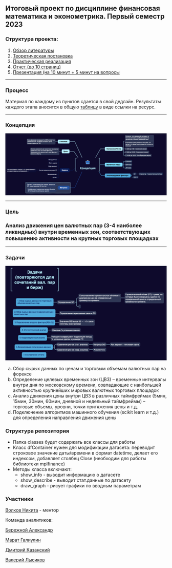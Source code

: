 ## Итоговый проект по дисциплине финансовая математика и эконометрика. Первый семестр 2023

### Структура проекта: 

1. [Обзор литературы](articles_review/README.md)
2. [Теоретическая постановка](theoretical_statement/README.md)
3. [Практическая реализация](practical_implementation/README.md)
4. [Отчет (до 10 страниц)](report/README.md)
5. [Презентация (на 10 минут + 5 минут на вопросы](presentation/README.pptx)
<hr>

### Процесс

Материал по каждому из пунктов сдается в свой дедлайн. Результаты каждого этапа вносится в общую <a href='https://docs.google.com/spreadsheets/d/1KS2T6YaCP3QGZjX_VuA5Hfac5_lqEhzLsBHwb-sendw/edit#gid=0'>таблицу</a> в виде ссылки на ресурс.
<hr>

### Концепция

![concept](arts/concept.png "concept")

<hr>

### Цель
### Анализ движения цен валютных пар (3-4 наиболее ликвидных) внутри временных зон, соответствующих повышению активности на крупных торговых площадках
<hr>

### Задачи

![concept](arts/tasks.png "concept")

<ol type="a">
  <li>Сбор сырых данных по ценам и торговым объемам валютных пар на форексе</li>
  <li>Определение целевых временных зон (ЦВЗ) – временные интервалы внутри дня по московскому времени, совпадающие с наибольшей активностью крупнейших мировых валютных торговых площадок</li>
  <li>Анализ движения цены внутри ЦВЗ в различных таймфреймах (5мин, 15мин, 30мин, 60мин, дневной и недельный таймфреймы) – торговые объемы, уровни, точки притяжения цены и т.д.</li>
  <li>Подключение алгоритмов машинного обучения (scikit learn и т.д.) для определения направления движения цены</li>
</ol>

### Структура репозитория

* Папка classes будет содержать все классы для работы
* Класс dfContainer нужен для модификации датасета: переводит строковое значение даты/времени в формат datetime, делает его индексом, добавляет столбец Close (необходим для работы библиотеки mplfinance)
* Методы класса включают:
  - show_info - выводит информацию о датасете
  - show_describe - выводит стат.данные по датасету
  - draw_graph - рисует графики по вводным параметрам

### Участники


<a href='https://t.me/nvolkovsky1'>Волков Никита</a> - ментор

Команда аналитиков:

<a href='https://t.me/Berezhnoy_Sasha'>Бережной Александр</a>

<a href='https://t.me/Gulliver_7774'>Марат Галиулин</a>

<a href='https://t.me/dimitrius2'>Дмитрий Казанский</a>

<a href='https://t.me/baldallerie'>Валерий Лысиков</a>
